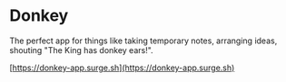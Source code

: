 # Donkey

The perfect app for things like taking temporary notes, arranging ideas, shouting "The King has donkey ears!".

[https://donkey-app.surge.sh](https://donkey-app.surge.sh)
